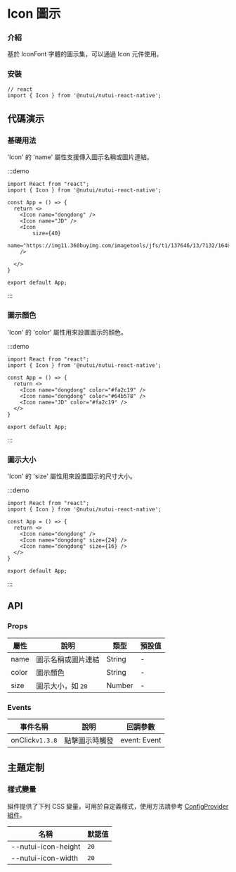 # Icon 圖示

### 介紹

基於 IconFont 字體的圖示集，可以通過 Icon 元件使用。

### 安裝

```tsx
// react
import { Icon } from '@nutui/nutui-react-native';
```

## 代碼演示

### 基礎用法

'Icon' 的 'name' 屬性支援傳入圖示名稱或圖片連結。

:::demo

```tsx
import React from "react";
import { Icon } from '@nutui/nutui-react-native';

const App = () => {
  return <>
    <Icon name="dongdong" />
    <Icon name="JD" />
    <Icon
        size={40}
        name="https://img11.360buyimg.com/imagetools/jfs/t1/137646/13/7132/1648/5f4c748bE43da8ddd/a3f06d51dcae7b60.png"
    />

  </>
}

export default App;
```

:::

### 圖示顏色

'Icon' 的 'color' 屬性用來設置圖示的顏色。

:::demo

```tsx
import React from "react";
import { Icon } from '@nutui/nutui-react-native';

const App = () => {
  return <>
    <Icon name="dongdong" color="#fa2c19" />
    <Icon name="dongdong" color="#64b578" />
    <Icon name="JD" color="#fa2c19" />
  </>
}

export default App;
```

:::

### 圖示大小

'Icon' 的 'size' 屬性用來設置圖示的尺寸大小。

:::demo

```tsx
import React from "react";
import { Icon } from '@nutui/nutui-react-native';

const App = () => {
  return <>
    <Icon name="dongdong" />
    <Icon name="dongdong" size={24} />
    <Icon name="dongdong" size={16} />
  </>
}

export default App;
```

:::

## API

### Props

| 屬性  | 說明               | 類型   | 預設值 |
| ----- | ------------------ | ------ | ------ |
| name  | 圖示名稱或圖片連結 | String | -      |
| color | 圖示顏色           | String | -      |
| size  | 圖示大小，如 `20`  | Number | -      |

### Events

| 事件名稱        | 說明           | 回調參數     |
| --------------- | -------------- | ------------ |
| onClick`v1.3.8` | 點擊圖示時觸發 | event: Event |

## 主題定制

### 樣式變量

組件提供了下列 CSS 變量，可用於自定義樣式，使用方法請參考 [ConfigProvider 組件](#/zh-CN/component/configprovider)。

| 名稱                | 默認值 |
| ------------------- | ------ |
| --nutui-icon-height | `20`   |
| --nutui-icon-width  | `20`   |
